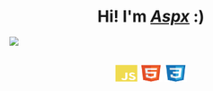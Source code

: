 <!-- 
  COLOCAR OS ARQUIVOS DE AÚDIO.OGG DENTRO DO SEU VRP_SOUNDS SE QUISER QUE TENHA AÚDIO
  EXECUTAR O ARQUIVO SQL NO SEU BANCO DE DADOS

  NÃO MEXER NO NOME DA PASTA (DEIXAR mr-battleroyale)

  FRONT END: ruanp_#4455
  BACK END: madrugarlk#1446
-->


<div>
  <h1 align="center">Hi! I'm <a href="https://www.linkedin.com/in/ru4np"><i>Aspx</i></a> :)</h1>
  <p align="center.
    
</div>

<div>
  <a href="https://github.com/ru4np">
    <img height="150em" src="https://github-readme-stats.vercel.app/api?username=ru4np&count_private=true&include_all_commits=true&show_icons=true&theme=dracula&hide_border=false&show_owner=true" />
  </a>
</div>

<div  align="center"  valign="top"><br>
  
  <img align="center" alt="Js" height="30" width="40" src="https://raw.githubusercontent.com/devicons/devicon/master/icons/javascript/javascript-plain.svg">
  <img align="center" alt="HTML" height="30" width="40" src="https://raw.githubusercontent.com/devicons/devicon/master/icons/html5/html5-original.svg">
  <img align="center" alt="CSS" height="30" width="40" src="https://raw.githubusercontent.com/devicons/devicon/master/icons/css3/css3-original.svg">
</div><br>


